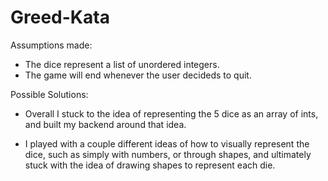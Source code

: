 # Greed-Kata

Assumptions made:
- The dice represent a list of unordered integers.
- The game will end whenever the user decideds to quit.

Possible Solutions:
- Overall I stuck to the idea of representing the 5 dice as an array of ints, and built my backend around that idea.

- I played with a couple different ideas of how to visually represent the dice, such as simply with numbers, or through shapes, and ultimately stuck with the idea of drawing shapes to represent each die.
